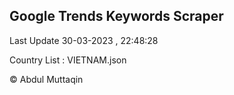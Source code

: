 

## Google Trends Keywords Scraper 
 
Last Update 30-03-2023 , 22:48:28

Country List :
VIETNAM.json



© Abdul Muttaqin 
